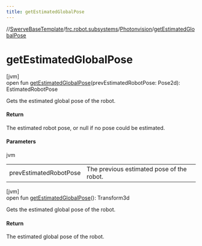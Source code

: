 ```yaml
---
title: getEstimatedGlobalPose
---
```

//[SwerveBaseTemplate](../../../index.html)/[frc.robot.subsystems](../index.html)/[Photonvision](index.html)/[getEstimatedGlobalPose](get-estimated-global-pose.html)



# getEstimatedGlobalPose



[jvm]\
open fun [getEstimatedGlobalPose](get-estimated-global-pose.html)(prevEstimatedRobotPose: Pose2d): EstimatedRobotPose



Gets the estimated global pose of the robot.



#### Return



The estimated robot pose, or null if no pose could be estimated.



#### Parameters


jvm

| | |
|---|---|
| prevEstimatedRobotPose | The previous estimated pose of the robot. |





[jvm]\
open fun [getEstimatedGlobalPose](get-estimated-global-pose.html)(): Transform3d



Gets the estimated global pose of the robot.



#### Return



The estimated global pose of the robot.




